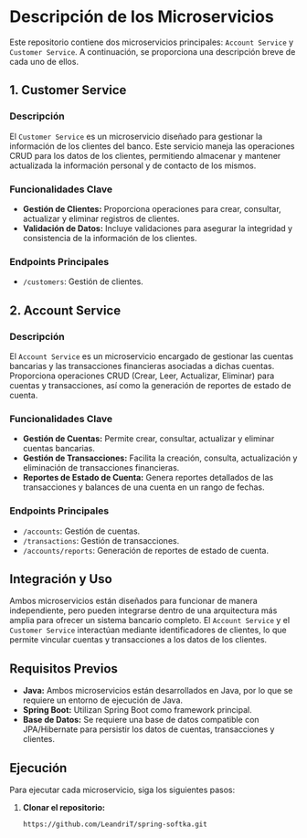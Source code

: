 # Descripción de los Microservicios

Este repositorio contiene dos microservicios principales: `Account Service` y `Customer Service`. A continuación, se proporciona una descripción breve
de cada uno de ellos.

## 1. Customer Service

### Descripción

El `Customer Service` es un microservicio diseñado para gestionar la información de los clientes del banco. Este servicio maneja las operaciones CRUD
para los datos de los clientes, permitiendo almacenar y mantener actualizada la información personal y de contacto de los mismos.

### Funcionalidades Clave

- **Gestión de Clientes:** Proporciona operaciones para crear, consultar, actualizar y eliminar registros de clientes.
- **Validación de Datos:** Incluye validaciones para asegurar la integridad y consistencia de la información de los clientes.

### Endpoints Principales

- `/customers`: Gestión de clientes.

## 2. Account Service

### Descripción

El `Account Service` es un microservicio encargado de gestionar las cuentas bancarias y las transacciones financieras asociadas a dichas cuentas.
Proporciona operaciones CRUD (Crear, Leer, Actualizar, Eliminar) para cuentas y transacciones, así como la generación de reportes de estado de cuenta.

### Funcionalidades Clave

- **Gestión de Cuentas:** Permite crear, consultar, actualizar y eliminar cuentas bancarias.
- **Gestión de Transacciones:** Facilita la creación, consulta, actualización y eliminación de transacciones financieras.
- **Reportes de Estado de Cuenta:** Genera reportes detallados de las transacciones y balances de una cuenta en un rango de fechas.

### Endpoints Principales

- `/accounts`: Gestión de cuentas.
- `/transactions`: Gestión de transacciones.
- `/accounts/reports`: Generación de reportes de estado de cuenta.

## Integración y Uso

Ambos microservicios están diseñados para funcionar de manera independiente, pero pueden integrarse dentro de una arquitectura más amplia para ofrecer
un sistema bancario completo. El `Account Service` y el `Customer Service` interactúan mediante identificadores de clientes, lo que permite vincular
cuentas y transacciones a los datos de los clientes.

## Requisitos Previos

- **Java:** Ambos microservicios están desarrollados en Java, por lo que se requiere un entorno de ejecución de Java.
- **Spring Boot:** Utilizan Spring Boot como framework principal.
- **Base de Datos:** Se requiere una base de datos compatible con JPA/Hibernate para persistir los datos de cuentas, transacciones y clientes.

## Ejecución

Para ejecutar cada microservicio, siga los siguientes pasos:

1. **Clonar el repositorio:**
   ```bash
   https://github.com/LeandriT/spring-softka.git
